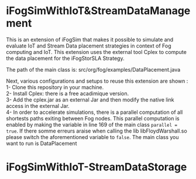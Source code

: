# iFogSimWithIoT&StreamDataManagement

This is an extension of iFogSim that makes it possible to simulate and evaluate IoT and Stream Data placement strategies in context of Fog computing and IoT. This extension uses the external tool Cplex to compute the data placement for the iFogStorSLA Strategy.  

The path  of the main class is: src/org/fog/examples/DataPlacement.java

Next, various configurations and setups to reuse this extension are shown : 
1- Clone this repository in your machine.  
2- Install Cplex: there is a free acadimique version.  
3- Add the cplex.jar as an external Jar and then modify the native link access in the external Jar.  
4- In order to accelerate simulations, there is a parallel computation of all shortests paths exiting between Fog nodes. This parallel computation is enabled by making the variable in line 169 of the main class `parallel = true`. If there somme erreurs araise when calling the lib libFloydWarshall.so please switch the aforementioned variable to `false`. 
The main class you want to run is DataPlacement 
# iFogSimWithIoT-StreamDataStorage
